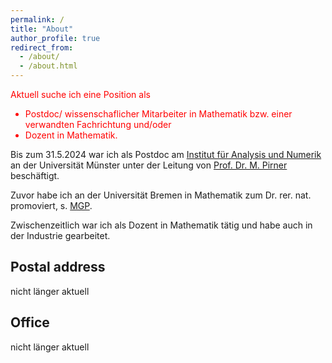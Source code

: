 ```yaml
---
permalink: /
title: "About"
author_profile: true
redirect_from: 
  - /about/
  - /about.html
---
```

<p style="color:red">Aktuell suche ich eine Position als
<ul style="color:red">
<li>Postdoc/ wissenschaflicher Mitarbeiter in Mathematik bzw. einer verwandten Fachrichtung und/oder</li>
<li>Dozent in Mathematik.</li>
</ul>
</p>

Bis zum 31.5.2024 war ich als Postdoc am [Institut für Analysis und Numerik](https://www.uni-muenster.de/AMM/index.shtml) an der Universität Münster unter der Leitung von [Prof. Dr. M. Pirner](https://www.uni-muenster.de/AMM/en/Pirner/index.shtml) beschäftigt.

Zuvor habe ich an der Universität Bremen in Mathematik zum Dr. rer. nat. promoviert, s. [MGP](https://www.mathgenealogy.org/id.php?id=277103).

Zwischenzeitlich war ich als Dozent in Mathematik tätig und habe auch in der Industrie gearbeitet.
<!-- <h2 id="postal">Postal address</h2> -->
## Postal address
nicht länger aktuell

<!-- <h2 id="office">Office</h2> -->
## Office
nicht länger aktuell



 










 

